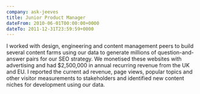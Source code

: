 ```yaml
---
company: ask-jeeves
title: Junior Product Manager
dateFrom: 2010-06-01T00:00:00+0000
dateTo: 2011-12-31T23:59:59+0000
---
```


<!-- prettier-ignore -->
I worked with design, engineering and content management peers to build several content farms using our data to generate millions of question-and-answer pairs for our SEO strategy. We monetised these websites with advertising and had $2,500,000 in annual recurring revenue from the UK and EU. I reported the current ad revenue, page views, popular topics and other visitor measurements to stakeholders and identified new content niches for development using our data.
